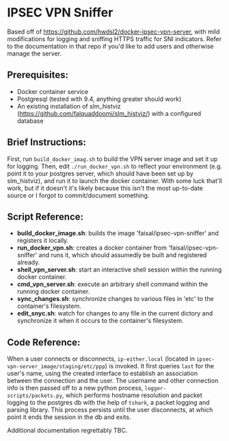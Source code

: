 # IPSEC VPN Sniffer

Based off of https://github.com/hwdsl2/docker-ipsec-vpn-server, with mild modifications for logging and sniffing HTTPS traffic for SNI indicators. Refer to the documentation in that repo if you'd like to add users and otherwise manage the server.

## Prerequisites:

- Docker container service
- Postgresql (tested with 9.4, anything greater should work)
- An existing installation of slm_histviz (https://github.com/falquaddoomi/slm_histviz/) with a configured database

## Brief Instructions:
First, run `build_docker_imag.sh` to build the VPN server image and set it up for logging. Then, edit `./run_docker_vpn.sh` to reflect your environment (e.g. point it to your postgres server, which should have been set up by slm_histviz), and run it to launch the docker container. With some luck that'll work, but if it doesn't it's likely because this isn't the most up-to-date source or I forgot to commit/document something.

## Script Reference:

- **build_docker_image.sh**: builds the image 'faisal/ipsec-vpn-sniffer' and registers it locally.
- **run_docker_vpn.sh**: creates a docker container from 'faisal/ipsec-vpn-sniffer' and runs it, which should assumedly be built and registered already.
- **shell_vpn_server.sh**: start an interactive shell session within the running docker container.
- **cmd_vpn_server.sh**: execute an arbitrary shell command within the running docker container.
- **sync_changes.sh**: synchronize changes to various files in 'etc' to the container's filesystem.
- **edit_snyc.sh**: watch for changes to any file in the current dictory and synchronize it when it occurs to the container's filesystem.

## Code Reference:

When a user connects or disconnects, `ip-either.local` (located in `ipsec-vpn-server_image/staging/etc/ppp`) is invoked. It first queries `last` for the user's name, using the created interface to establish an association between the connection and the user. The username and other connection info is then passed off to a new python process, `logger-scripts/packets.py`, which performs hostname resolution and packet logging to the postgres db with the help of `tshark`, a packet logging and parsing library. This process persists until the user disconnects, at which point it ends the session in the db and exits.

Additional documentation regrettably TBC.
